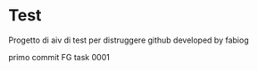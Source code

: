 # Test
Progetto di aiv di test per distruggere github
developed by fabiog


primo commit FG task 0001